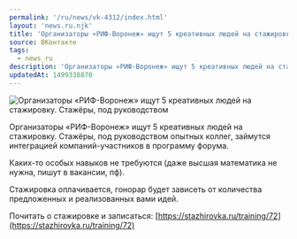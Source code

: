 ```yaml
---
permalink: '/ru/news/vk-4312/index.html'
layout: 'news.ru.njk'
title: 'Организаторы «РИФ-Воронеж» ищут 5 креативных людей на стажировку'
source: ВКонтакте
tags:
  - news_ru
description: 'Организаторы «РИФ-Воронеж» ищут 5 креативных людей на стажировку'
updatedAt: 1499338870
---
```

![Организаторы «РИФ-Воронеж» ищут 5 креативных людей на стажировку. Стажёры, под руководством](https://sun9-4.userapi.com/impf/c637719/v637719484/615f6/SP5GmIPC2cE.jpg?size=1080x1080&quality=96&proxy=1&sign=74f8c794a7318a7ab13e340583ab5f28&c_uniq_tag=S2Imu_-GmbI5ztdhgVPvNOR_FsbE9mkSp5bTFCBtCNA&type=album)

Организаторы «РИФ-Воронеж» ищут 5 креативных людей на стажировку. Стажёры, под руководством опытных коллег, займутся интеграцией компаний-участников в программу форума.

Каких-то особых навыков не требуются (даже высшая математика не нужна, пишут в вакансии, пф).

Стажировка оплачивается, гонорар будет зависеть от количества предложенных и реализованных вами идей.

Почитать о стажировке и записаться: [https://stazhirovka.ru/training/72](https://stazhirovka.ru/training/72)
